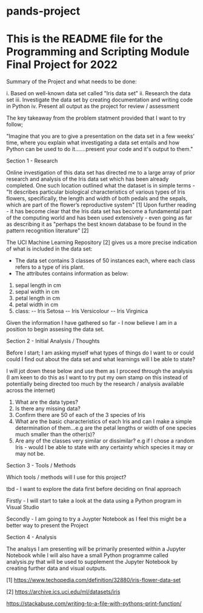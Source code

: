# pands-project

# This is the README file for the Programming and Scripting Module Final Project for 2022

Summary of the Project and what needs to be done:

i.      Based on well-known data set called "Iris data set"
ii.     Research the data set
iii.    Investigate the data set by creating documentation and writing code in Python
iv.     Present all output as the project for review / assessment

The key takeaway from the problem statment provided that I want to try follow;

"Imagine that you are to give a presentation on the data set in a few weeks’ time, where you explain what investigating a data set entails and how 
Python can be used to do it.......present your code and it's output to them."


Section 1 - Research

Online investigation of this data set has directed me to a large array of prior research and analysis of the Iris data set which has been already completed.
One such location outlined what the dataset is in simple terms - "It describes particular biological characteristics of various types of Iris flowers, specifically, the length and width of both pedals and the sepals, which are part of the flower’s reproductive system" [1] Upon further reading - it has become clear that the Iris data set has become a fundamental part of the computing world and has been used extensively - even going as far as describing it as "perhaps the best known database to be found in the pattern recognition literature" [2]

The UCI Machine Learning Repository [2] gives us a more precise indication of what is included in the data set:

- The data set contains 3 classes of 50 instances each, where each class refers to a type of iris plant. 
- The attributes contains information as below:

1. sepal length in cm
2. sepal width in cm
3. petal length in cm
4. petal width in cm
5. class:
-- Iris Setosa
-- Iris Versicolour
-- Iris Virginica

Given the information I have gathered so far - I now believe I am in a position to begin assesing the data set.

Section 2 - Initial Analysis / Thoughts

Before I start; I am asking myself what types of things do I want to or could could I find out about the data set and what learnings will I be able to state?

I will jot down these below and use them as I proceed through the analysis (I am keen to do this as I want to try put my own stamp on this instead of potentially being directed too much by the research / analysis available across the internet)

1. What are the data types?
2. Is there any missing data?
3. Confirm there are 50 of each of the 3 species of Iris
4. What are the basic characteristics of each Iris and can I make a simple determination of them...e.g are the petal lengths or width of one species much smaller than the other(s)?
5. Are any of the classes very similar or dissimilar? e.g if I chose a random Iris - would I be able to state with any certainty which species it may or may not be.

Section 3 - Tools / Methods

Which tools / methods will I use for this project?

tbd - I want to explore the data first before deciding on final approach

Firstly - I will start to take a look at the data using a Python program in Visual Studio

Secondly - I am going to try a Juypter Notebook as I feel this might be a better way to present the Project

Section 4 - Analysis

The analsys I am presenting will be primarily presented within a Jupyter Notebook while I will also have a small Python programme called analysis.py that will be used to supplement the Jupyter Notebook by creating further data and visual outputs.







[1] https://www.techopedia.com/definition/32880/iris-flower-data-set

[2] https://archive.ics.uci.edu/ml/datasets/iris






https://stackabuse.com/writing-to-a-file-with-pythons-print-function/